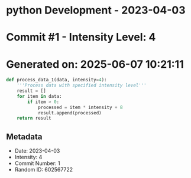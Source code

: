 ﻿# python Development - 2023-04-03
# Commit #1 - Intensity Level: 4
# Generated on: 2025-06-07 10:21:11
```python
def process_data_1(data, intensity=4):
    '''Process data with specified intensity level'''
    result = []
    for item in data:
        if item > 0:
            processed = item * intensity + 8
            result.append(processed)
    return result
```
## Metadata
- Date: 2023-04-03
- Intensity: 4
- Commit Number: 1
- Random ID: 602567722
